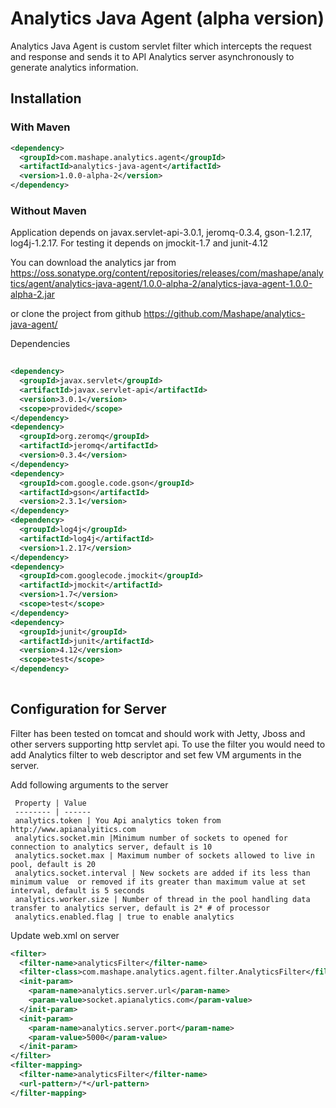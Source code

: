 # Analytics Java Agent (alpha version)


Analytics Java Agent is custom servlet filter which intercepts the request and response and sends it to API Analytics server asynchronously to generate analytics information.


## Installation 

	
### With Maven


```xml
<dependency>
  <groupId>com.mashape.analytics.agent</groupId>
  <artifactId>analytics-java-agent</artifactId>
  <version>1.0.0-alpha-2</version>
</dependency>
``` 

### Without Maven



Application depends on javax.servlet-api-3.0.1, jeromq-0.3.4, gson-1.2.17, log4j-1.2.17. For testing it depends on jmockit-1.7 and junit-4.12
	
You can download the analytics jar from 
<https://oss.sonatype.org/content/repositories/releases/com/mashape/analytics/agent/analytics-java-agent/1.0.0-alpha-2/analytics-java-agent-1.0.0-alpha-2.jar>
	
or clone the project from github
<https://github.com/Mashape/analytics-java-agent/>
	
Dependencies

```xml
	
<dependency>
  <groupId>javax.servlet</groupId>
  <artifactId>javax.servlet-api</artifactId>
  <version>3.0.1</version>
  <scope>provided</scope>
</dependency>
<dependency>
  <groupId>org.zeromq</groupId>
  <artifactId>jeromq</artifactId>
  <version>0.3.4</version>
</dependency>
<dependency>
  <groupId>com.google.code.gson</groupId>
  <artifactId>gson</artifactId>
  <version>2.3.1</version>
</dependency>
<dependency>
  <groupId>log4j</groupId>
  <artifactId>log4j</artifactId>
  <version>1.2.17</version>
</dependency>
<dependency>
  <groupId>com.googlecode.jmockit</groupId>
  <artifactId>jmockit</artifactId>
  <version>1.7</version>
  <scope>test</scope>
</dependency>
<dependency>
  <groupId>junit</groupId>
  <artifactId>junit</artifactId>
  <version>4.12</version>
  <scope>test</scope>
</dependency>
		
```


## Configuration for Server

Filter has been tested on tomcat and should work with Jetty, Jboss and other servers supporting http servlet api. 
To use the filter you would need to add Analytics filter to web descriptor and set few VM arguments in the server.

Add following arguments to the server

     Property | Value
     -------- |	------
     analytics.token | You Api analytics token from http://www.apianalyitics.com 
     analytics.socket.min |Minimum number of sockets to opened for connection to analytics server, default is 10
     analytics.socket.max | Maximum number of sockets allowed to live in pool, default is 20
     analytics.socket.interval | New sockets are added if its less than minimum value  or removed if its greater than maximum value at set interval, default is 5 seconds
     analytics.worker.size | Number of thread in the pool handling data transfer to analytics server, default is 2* # of processor 
     analytics.enabled.flag | true to enable analytics
	
Update web.xml on server

```xml
<filter>
  <filter-name>analyticsFilter</filter-name>
  <filter-class>com.mashape.analytics.agent.filter.AnalyticsFilter</filter-class>
  <init-param>
    <param-name>analytics.server.url</param-name>
    <param-value>socket.apianalytics.com</param-value>
  </init-param>
  <init-param>
    <param-name>analytics.server.port</param-name>
    <param-value>5000</param-value>
  </init-param>
</filter>
<filter-mapping>
  <filter-name>analyticsFilter</filter-name>
  <url-pattern>/*</url-pattern>
</filter-mapping> 
```
	
     



	


 
 

